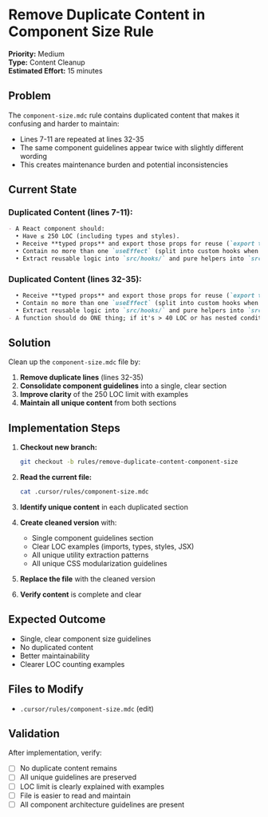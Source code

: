 # Remove Duplicate Content in Component Size Rule

**Priority:** Medium  
**Type:** Content Cleanup  
**Estimated Effort:** 15 minutes

## Problem

The `component-size.mdc` rule contains duplicated content that makes it confusing and harder to maintain:

- Lines 7-11 are repeated at lines 32-35
- The same component guidelines appear twice with slightly different wording
- This creates maintenance burden and potential inconsistencies

## Current State

### Duplicated Content (lines 7-11):
```markdown
- A React component should:
  • Have ≤ 250 LOC (including types and styles).  
  • Receive **typed props** and export those props for reuse (`export type { FooProps }`).  
  • Contain no more than one `useEffect` (split into custom hooks when logic grows).  
  • Extract reusable logic into `src/hooks/` and pure helpers into `src/utils/`.
```

### Duplicated Content (lines 32-35):
```markdown
  • Receive **typed props** and export those props for reuse (`export type { FooProps }`).  
  • Contain no more than one `useEffect` (split into custom hooks when logic grows).  
  • Extract reusable logic into `src/hooks/` and pure helpers into `src/utils/`.
- A function should do ONE thing; if it's > 40 LOC or has nested conditionals, break it up.
```

## Solution

Clean up the `component-size.mdc` file by:

1. **Remove duplicate lines** (lines 32-35)
2. **Consolidate component guidelines** into a single, clear section
3. **Improve clarity** of the 250 LOC limit with examples
4. **Maintain all unique content** from both sections

## Implementation Steps

1. **Checkout new branch:**
   ```bash
   git checkout -b rules/remove-duplicate-content-component-size
   ```

2. **Read the current file:**
   ```bash
   cat .cursor/rules/component-size.mdc
   ```

3. **Identify unique content** in each duplicated section

4. **Create cleaned version** with:
   - Single component guidelines section
   - Clear LOC examples (imports, types, styles, JSX)
   - All unique utility extraction patterns
   - All unique CSS modularization guidelines

5. **Replace the file** with the cleaned version

6. **Verify content** is complete and clear

## Expected Outcome

- Single, clear component size guidelines
- No duplicated content
- Better maintainability
- Clearer LOC counting examples

## Files to Modify

- `.cursor/rules/component-size.mdc` (edit)

## Validation

After implementation, verify:
- [ ] No duplicate content remains
- [ ] All unique guidelines are preserved
- [ ] LOC limit is clearly explained with examples
- [ ] File is easier to read and maintain
- [ ] All component architecture guidelines are present